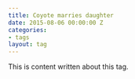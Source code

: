 ```yaml
---
title: Coyote marries daughter
date: 2015-08-06 00:00:00 Z
categories:
- tags
layout: tag
---
```


This is content written about this tag. 
